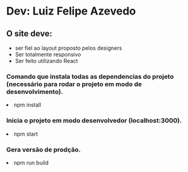 <h1>Dev: Luiz Felipe Azevedo</h1> 

<h2>O site deve:</h2>
<ul>
<li> ser fiel ao layout proposto pelos designers</li>
<li> Ser totalmente responsivo</li>
<li> Ser feito utilizando React</li>
</ul>

<h3>Comando que instala todas as dependencias do projeto (necessário para rodar o projeto em modo de desenvolvimento).</h3>
<li>npm install</li>

<h3>Inicia o projeto em modo desenvolvedor (localhost:3000).</h3>
<li>npm start</li>

<h3>Gera versão de prodção.</h3>
<li>npm run build</li>
